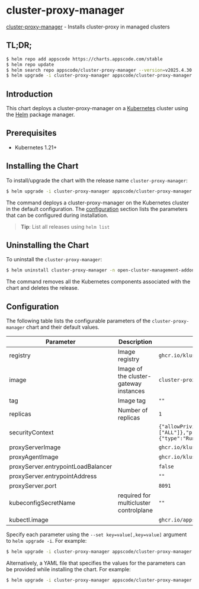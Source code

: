 # cluster-proxy-manager

[cluster-proxy-manager](https://github.com/kluster-manager/cluster-proxy) - Installs cluster-proxy in managed clusters

## TL;DR;

```bash
$ helm repo add appscode https://charts.appscode.com/stable
$ helm repo update
$ helm search repo appscode/cluster-proxy-manager --version=v2025.4.30
$ helm upgrade -i cluster-proxy-manager appscode/cluster-proxy-manager -n open-cluster-management-addon --create-namespace --version=v2025.4.30
```

## Introduction

This chart deploys a cluster-proxy-manager on a [Kubernetes](http://kubernetes.io) cluster using the [Helm](https://helm.sh) package manager.

## Prerequisites

- Kubernetes 1.21+

## Installing the Chart

To install/upgrade the chart with the release name `cluster-proxy-manager`:

```bash
$ helm upgrade -i cluster-proxy-manager appscode/cluster-proxy-manager -n open-cluster-management-addon --create-namespace --version=v2025.4.30
```

The command deploys a cluster-proxy-manager on the Kubernetes cluster in the default configuration. The [configuration](#configuration) section lists the parameters that can be configured during installation.

> **Tip**: List all releases using `helm list`

## Uninstalling the Chart

To uninstall the `cluster-proxy-manager`:

```bash
$ helm uninstall cluster-proxy-manager -n open-cluster-management-addon
```

The command removes all the Kubernetes components associated with the chart and deletes the release.

## Configuration

The following table lists the configurable parameters of the `cluster-proxy-manager` chart and their default values.

|             Parameter              |              Description               |                                                                                             Default                                                                                             |
|------------------------------------|----------------------------------------|-------------------------------------------------------------------------------------------------------------------------------------------------------------------------------------------------|
| registry                           | Image registry                         | <code>ghcr.io/kluster-manager</code>                                                                                                                                                            |
| image                              | Image of the cluster-gateway instances | <code>cluster-proxy</code>                                                                                                                                                                      |
| tag                                | Image tag                              | <code>""</code>                                                                                                                                                                                 |
| replicas                           | Number of replicas                     | <code>1</code>                                                                                                                                                                                  |
| securityContext                    |                                        | <code>{"allowPrivilegeEscalation":false,"capabilities":{"drop":["ALL"]},"privileged":false,"readOnlyRootFilesystem":true,"runAsNonRoot":true,"seccompProfile":{"type":"RuntimeDefault"}}</code> |
| proxyServerImage                   |                                        | <code>ghcr.io/kluster-manager/cluster-proxy</code>                                                                                                                                              |
| proxyAgentImage                    |                                        | <code>ghcr.io/kluster-manager/cluster-proxy</code>                                                                                                                                              |
| proxyServer.entrypointLoadBalancer |                                        | <code>false</code>                                                                                                                                                                              |
| proxyServer.entrypointAddress      |                                        | <code>""</code>                                                                                                                                                                                 |
| proxyServer.port                   |                                        | <code>8091</code>                                                                                                                                                                               |
| kubeconfigSecretName               | required for multicluster controlplane | <code>""</code>                                                                                                                                                                                 |
| kubectl.image                      |                                        | <code>ghcr.io/appscode/kubectl-nonroot:1.31</code>                                                                                                                                              |


Specify each parameter using the `--set key=value[,key=value]` argument to `helm upgrade -i`. For example:

```bash
$ helm upgrade -i cluster-proxy-manager appscode/cluster-proxy-manager -n open-cluster-management-addon --create-namespace --version=v2025.4.30 --set registry=ghcr.io/kluster-manager
```

Alternatively, a YAML file that specifies the values for the parameters can be provided while
installing the chart. For example:

```bash
$ helm upgrade -i cluster-proxy-manager appscode/cluster-proxy-manager -n open-cluster-management-addon --create-namespace --version=v2025.4.30 --values values.yaml
```
